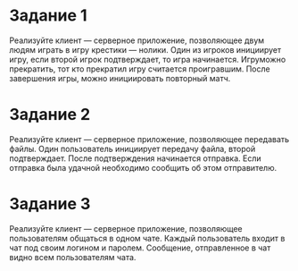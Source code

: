 # Задание 1
Реализуйте клиент — серверное приложение, позволяющее двум людям играть в игру крестики — нолики. Один из игроков инициирует игру, если второй игрок подтверждает, то игра начинается. Игруможно прекратить,
тот кто прекратил игру считается проигравшим. После завершения игры, можно инициировать повторный матч.

# Задание 2
Реализуйте клиент — серверное приложение, позволяющее передавать файлы. Один пользователь инициирует передачу файла, второй подтверждает. После подтверждения начинается отправка. Если отправка была удачной
необходимо сообщить об этом отправителю.

# Задание 3
Реализуйте клиент — серверное приложение, позволяющее пользователям общаться в одном чате. Каждый пользователь входит в чат под своим логином и паролем. Сообщение, отправленное в чат видно всем 
пользователям чата. 
